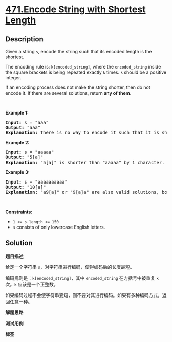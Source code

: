 # [471.Encode String with Shortest Length](https://leetcode.com/problems/encode-string-with-shortest-length/description/)

## Description

<p>Given a string <code>s</code>, encode the string such that its encoded length is the shortest.</p>

<p>The encoding rule is: <code>k[encoded_string]</code>, where the <code>encoded_string</code> inside the square brackets is being repeated exactly <code>k</code> times. <code>k</code> should be a positive integer.</p>

<p>If an encoding process does not make the string shorter, then do not encode it. If there are several solutions, return <strong>any of them</strong>.</p>

<p>&nbsp;</p>
<p><strong class="example">Example 1:</strong></p>

<pre>
<strong>Input:</strong> s = &quot;aaa&quot;
<strong>Output:</strong> &quot;aaa&quot;
<strong>Explanation:</strong> There is no way to encode it such that it is shorter than the input string, so we do not encode it.
</pre>

<p><strong class="example">Example 2:</strong></p>

<pre>
<strong>Input:</strong> s = &quot;aaaaa&quot;
<strong>Output:</strong> &quot;5[a]&quot;
<strong>Explanation:</strong> &quot;5[a]&quot; is shorter than &quot;aaaaa&quot; by 1 character.
</pre>

<p><strong class="example">Example 3:</strong></p>

<pre>
<strong>Input:</strong> s = &quot;aaaaaaaaaa&quot;
<strong>Output:</strong> &quot;10[a]&quot;
<strong>Explanation:</strong> &quot;a9[a]&quot; or &quot;9[a]a&quot; are also valid solutions, both of them have the same length = 5, which is the same as &quot;10[a]&quot;.
</pre>

<p>&nbsp;</p>
<p><strong>Constraints:</strong></p>

<ul>
  <li><code>1 &lt;= s.length &lt;= 150</code></li>
  <li><code>s</code> consists of only lowercase English letters.</li>
</ul>

## Solution

**题目描述**

给定一个字符串 `s`，对字符串进行编码，使得编码后的长度最短。

编码规则是：`k[encoded_string]`，其中 `encoded_string` 在方括号中被重复 `k` 次。`k` 应该是一个正整数。

如果编码过程不会使字符串变短，则不要对其进行编码。如果有多种编码方式，返回任意一种。

**解题思路**

**测试用例**

**标签**
